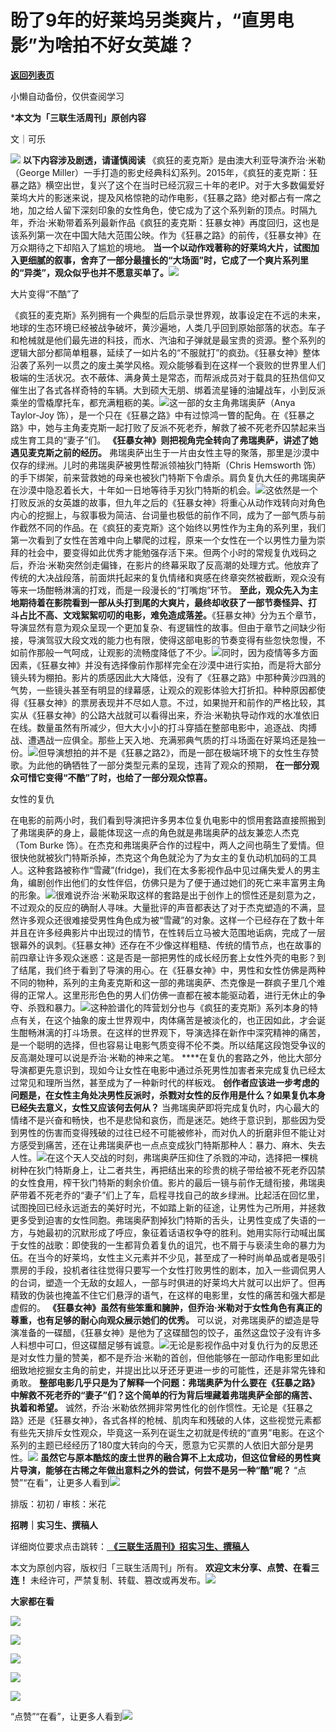 # 盼了9年的好莱坞另类爽片，“直男电影”为啥拍不好女英雄？

[**返回列表页**](/gzh/三联生活周刊)

小懒自动备份，仅供查阅学习

***本文为「三联生活周刊」原创内容**

文｜可乐

![](https://mmbiz.qpic.cn/mmbiz_gif/c2Sib3Mp7pOMqvBBeG4xs0c7h8WicXVDv2WkgY00vlHsVlj8kWcT6ovT0rZRHpUH95on1H73zrSghL02Ta3L3PSQ/640?wx_fmt=gif&wxfrom;=5&wx;_lazy=1&tp;=wxpic)
**以下内容涉及剧透，请谨慎阅读** 《疯狂的麦克斯》是由澳大利亚导演乔治·米勒（George
Miller）一手打造的影史经典科幻系列。2015年，《疯狂的麦克斯：狂暴之路》横空出世，复兴了这个在当时已经沉寂三十年的老IP。对于大多数偏爱好莱坞大片的影迷来说，提及风格惊艳的动作电影，《狂暴之路》绝对都占有一席之地，加之给人留下深刻印象的女性角色，使它成为了这个系列新的顶点。时隔九年，乔治·米勒带着系列最新作品《疯狂的麦克斯：狂暴女神》再度回归，这也是该系列第一次在中国大陆大范围公映。作为《狂暴之路》的前传，《狂暴女神》在万众期待之下却陷入了尴尬的境地。
**当一个以动作戏著称的好莱坞大片，试图加入更细腻的叙事，舍弃了一部分最擅长的“大场面”时，它成了一个爽片系列里的“异类”，观众似乎也并不愿意买单了。**![](https://mmbiz.qpic.cn/mmbiz_png/c2Sib3Mp7pONypgSgS5Mb1K5Wic46yIM3vibEjhejLiaXlibzGYnvLCgLsNHEa7q6HOYiaKaibgibuzhWSONefuRnx73fQ/640?wx_fmt=png&from;=appmsg)

大片变得“不酷”了

《疯狂的麦克斯》系列拥有一个典型的后启示录世界观，故事设定在不远的未来，地球的生态环境已经被战争破坏，黄沙遍地，人类几乎回到原始部落的状态。车子和枪械就是他们最先进的科技，而水、汽油和子弹就是最宝贵的资源。整个系列的逻辑大部分都简单粗暴，延续了一如片名的“不服就打”的疯劲。《狂暴女神》整体沿袭了系列一以贯之的废土美学风格。观众能够看到在这样一个衰败的世界里人们极端的生活状况。衣不蔽体、满身黄土是常态，而帮派成员对于载具的狂热信仰又催生出了各式各样奇特的车辆。大到硕大无朋、绑着流星锤的油罐战车，小到反派乘坐的雪橇摩托车，都充满粗粝的美。![](https://mmbiz.qpic.cn/mmbiz_jpg/c2Sib3Mp7pONypgSgS5Mb1K5Wic46yIM3v3D705vWHQfHvsThNLjsvduoHwKibfc6IHWibodpebkjKIia7zWzJSGABA/640?wx_fmt=jpeg&from;=appmsg)这一部的女主角弗瑞奥萨（Anya
Taylor-Joy
饰），是一个只在《狂暴之路》中有过惊鸿一瞥的配角。在《狂暴之路》中，她与主角麦克斯一起打败了反派不死老乔，解救了被不死老乔囚禁起来当成生育工具的“妻子”们。
**《狂暴女神》则把视角完全转向了弗瑞奥萨，讲述了她遇见麦克斯之前的经历。**
弗瑞奥萨出生于一片由女性主导的聚落，那里是沙漠中仅存的绿洲。儿时的弗瑞奥萨被男性帮派领袖狄门特斯（Chris Hemsworth
饰）的手下绑架，前来营救她的母亲也被狄门特斯下令虐杀。肩负复仇大任的弗瑞奥萨在沙漠中隐忍着长大，十年如一日地等待手刃狄门特斯的机会。![](https://mmbiz.qpic.cn/mmbiz_png/c2Sib3Mp7pONypgSgS5Mb1K5Wic46yIM3vWhHA0PzHXV9YTNKibsxocYBPXALzl5FS1xSOevIz1jiaSeuPnqRqIYAA/640?wx_fmt=png&from;=appmsg)这依然是一个打败反派的女英雄的故事，但九年之后的《狂暴女神》将重心从动作戏转向对角色内心的挖掘上，与叙事极为简洁、台词量也极低的前作不同，成为了一部气质与前作截然不同的作品。在《疯狂的麦克斯》这个始终以男性作为主角的系列里，我们第一次看到了女性在苦难中向上攀爬的过程，原来一个女性在一个以男性力量为崇拜的社会中，要变得如此优秀才能勉强存活下来。但两个小时的常规复仇戏码之后，乔治·米勒突然剑走偏锋，在影片的终幕采取了反高潮的处理方式。他放弃了传统的大决战段落，前面烘托起来的复仇情绪和爽感在终章突然被截断，观众没有等来一场酣畅淋漓的打戏，而是一段漫长的“打嘴炮”环节。
**至此，观众先入为主地期待着在影院看到一部从头打到尾的大爽片，最终却收获了一部节奏怪异、打
斗占比不高、文戏絮絮叨叨的电影，难免造成落差。**《狂暴女神》分为五个章节，导演显然有意为观众呈现一个更加复杂、有逻辑性的故事。但由于章节之间缺少衔接，导演驾驭大段文戏的能力也有限，使得这部电影的节奏变得有些忽快忽慢，不如前作那般一气呵成，让观影的流畅度降低了不少。![](https://mmbiz.qpic.cn/sz_mmbiz_gif/Zhh2QeYJMNJd51mBvrlqlV8dCaF18ia5o1GibGiaIMhDINA0jW0ITngZAOYASdCFxGiabic2TGyWqy2ve0JT51oQgPA/640?wx_fmt=gif&from;=appmsg&tp;=webp&wxfrom;=5&wx;_lazy=1&wx;_co=1)同时，因为疫情等多方面因素，《狂暴女神》并没有选择像前作那样完全在沙漠中进行实拍，而是将大部分镜头转为棚拍。影片的质感因此大大降低，没有了《狂暴之路》中那种黄沙四溅的气势，一些镜头甚至有明显的绿幕感，让观众的观影体验大打折扣。种种原因都使得《狂暴女神》的票房表现并不尽如人意。不过，如果抛开和前作的严格比较，其实从《狂暴女神》的公路大战就可以看得出来，乔治·米勒执导动作戏的水准依旧在线。数量虽然有所减少，但大大小小的打斗穿插在整部电影中，追逐战、肉搏战、遭遇战一应俱全。那些上天入地、充满邪典气质的打斗场面在好莱坞还是独一份。![](https://mmbiz.qpic.cn/mmbiz_gif/V8YsH34RCuGcO3gzO6qYuIDAaK6p7Tdia72Nmq17bvPic746nUcHXqtPzoVU12AjicWYBVSoZjB1h9p7r2tH6OJHw/640?wx_fmt=gif&from;=appmsg&wxfrom;=5&wx;_lazy=1&tp;=wxpic)但导演想拍的并不是《狂暴之路2》，而是一部在极端环境下的女性生存赞歌。为此他的确牺牲了一部分类型元素的呈现，违背了观众的预期，
**在一部分观众可惜它变得“不酷”了时，也给了一部分观众惊喜。**

女性的复仇

在电影的前两小时，我们看到导演把许多男本位复仇电影中的惯用套路直接照搬到了弗瑞奥萨的身上，最能体现这一点的角色就是弗瑞奥萨的战友兼恋人杰克（Tom
Burke
饰）。在杰克和弗瑞奥萨合作的过程中，两人之间也萌生了爱情。但很快他就被狄门特斯杀掉，杰克这个角色就沦为了为女主的复仇动机加码的工具人。这种套路被称作“雪藏”(fridge)，我们在太多影视作品中见过痛失爱人的男主角，编剧创作出他们的女性伴侣，仿佛只是为了便于通过她们的死亡来丰富男主角的形象。![](https://mmbiz.qpic.cn/mmbiz_png/c2Sib3Mp7pONypgSgS5Mb1K5Wic46yIM3vc3CSsr7CVGW2HOP7DM0aMgXV4scGxViblv6RvwqFSQgszSiasLTOwkuQ/640?wx_fmt=png&from;=appmsg)很难说乔治·米勒采取这样的套路是出于创作上的惯性还是刻意为之，不过观众的反应的确耐人寻味。大量批评的声音都表达了对于杰克塑造的不满，显然许多观众还很难接受男性角色成为被“雪藏”的对象。这样一个已经存在了数十年并且在许多经典影片中出现过的情节，在性转后立马被大范围地诟病，完成了一层银幕外的讽刺。《狂暴女神》还存在不少像这样粗糙、传统的情节点，也在故事的前四章让许多观众迷惑：这是否是一部把男性的成长经历套上女性外壳的电影？到了结尾，我们终于看到了导演的用心。在《狂暴女神》中，男性和女性仿佛是两种不同的物种，系列的主角麦克斯和这一部的弗瑞奥萨、杰克像是一群疯子里几个难得的正常人。这里形形色色的男人们仿佛一直都在被本能驱动着，进行无休止的争夺、杀戮和暴力。![](https://mmbiz.qpic.cn/mmbiz_png/jkbUDypj8NISlpkRbhSXfDrZguDlvLrYNQLVib7GzAKg7Y9z8tibQxMKdxAsIVh7hP2l15d67pUBz7mYOxR8mB2g/640?wx_fmt=png&tp;=wxpic&wxfrom;=5&wx;_lazy=1&wx;_co=1)这种脸谱化的阵营划分也与《疯狂的麦克斯》系列本身的特点有关，在这个抽象的废土世界观中，肉体痛苦是被淡化的，也正因如此，才会诞生酣畅淋漓的打斗场景。在这样的世界观下，导演选择在新作中深究精神的痛苦，是一个聪明的选择，但也容易让电影气质变得不伦不类。所以结尾这段饱受争议的反高潮处理可以说是乔治·米勒的神来之笔。
****在复仇的套路之外，他比大部分导演都更先意识到，现如今让女性在电影中通过杀死男性加害者来完成复仇已经太过常见和理所当然，甚至成为了一种新时代的样板戏。
**创作者应该进一步考虑的问题是，在女性主角处决男性反派时，杀戮对女性的反作用是什么？如果复仇本身已经失去意义，女性又应该何去何从？**
当弗瑞奥萨即将完成复仇时，内心最大的情绪不是兴奋和畅快，也不是悲恸和哀伤，而是迷茫。她终于意识到，那些因为受到男性的伤害而变得残破的过往已经不可能被修补，而对仇人的折磨非但不能让对方感受到痛苦，还在让弗瑞奥萨也一点点变成狄门特斯那种人：暴力、麻木、失去人性。![](https://mmbiz.qpic.cn/sz_mmbiz_png/Zhh2QeYJMNJd51mBvrlqlV8dCaF18ia5oU8c1lmvHpMzgRurs1oI9442xZ868LFiaO8kouLka89NWq4PIf9eeib5g/640?wx_fmt=other&from;=appmsg&wxfrom;=5&wx;_lazy=1&wx;_co=1&tp;=webp)在这个天人交战的时刻，弗瑞奥萨压抑住了杀戮的冲动，选择把一棵桃树种在狄门特斯身上，让二者共生，再把结出来的珍贵的桃子带给被不死老乔囚禁的女性食用，榨干狄门特斯的剩余价值。影片的最后一镜与前作无缝衔接，弗瑞奥萨带着不死老乔的“妻子”们上了车，启程寻找自己的故乡绿洲。比起活在回忆里，试图挽回已经永远逝去的美好时光，不如踏上新的征途，让男性为己所用，并拯救更多受到迫害的女性同胞。弗瑞奥萨割掉狄门特斯的舌头，让男性变成了失语的一方，与她最初的沉默形成了呼应，象征着话语权争夺的胜利。她用实际行动喊出属于女性的战歌：即使我的一生都背负着复仇的诅咒，也不屑于与亵渎生命的暴力为伍。在当今的好莱坞，女性主义元素并不少见，甚至成了一种时尚单品或者是吸引票房的手段，投机者往往觉得只要写一个女性打败男性的剧本，加入一些调侃男人的台词，塑造一个无敌的女超人，一部与时俱进的好莱坞大片就可以出炉了。但再精致的伪装也掩盖不住它们悬浮的语气，在这样的电影里，女性的痛苦和强大都是虚假的。
**《狂暴女神》虽然有些笨重和臃肿，但乔治·米勒对于女性角色有真正的尊重，也有足够的耐心向观众展示她们的优秀。**
可以说，对弗瑞奥萨的塑造是导演准备的一碟醋，《狂暴女神》是他为了这碟醋包的饺子，虽然这盘饺子没有许多人料想中可口，但这碟醋足够有诚意。![](https://mmbiz.qpic.cn/sz_mmbiz_gif/Zhh2QeYJMNLq274yDYTFicj76lWFJsKWWlLTOAldt3DnOKQicAGtA0t2KR3j7QRkRFcvgLpJoEAje6KibO199xLzQ/640?wx_fmt=gif&from;=appmsg&tp;=webp&wxfrom;=5&wx;_lazy=1&wx;_co=1)无论是影视作品中对复仇行为的反思还是对女性力量的赞美，都不是乔治·米勒的首创，但他能够在一部动作电影里如此细致地挖掘女主角的前史，并提出比以牙还牙更进一步的可能性，还是非常先锋和勇敢。
**整部电影几乎只是为了解释一个问题：弗瑞奥萨为什么要在《狂暴之路》中解救不死老乔的“妻子”们？这个简单的行为背后埋藏着弗瑞奥萨全部的痛苦、执着和希望。**
诚然，乔治·米勒依然拥非常男性化的创作惯性。无论是《狂暴之路》还是《狂暴女神》，各式各样的枪械、肌肉车和残破的人体，这些视觉元素都有些先天排斥女性观众，毕竟这一系列在诞生之初就是传统的“直男”电影。在这个系列的主题已经经历了180度大转向的今天，愿意为它买票的人依旧大部分是男性。![](https://mmbiz.qpic.cn/sz_mmbiz_png/Zhh2QeYJMNLq274yDYTFicj76lWFJsKWWMIIjdlaqVUZoqT4xXh6jpicVgVSxvLf00hJTC2MdPqn0CdPOYZLVCuw/640?wx_fmt=other&from;=appmsg&tp;=webp&wxfrom;=5&wx;_lazy=1&wx;_co=1)
**虽然它与原本酷炫的废土世界的融合算不上太成功，但这位曾经的男性爽片导演，能够在古稀之年做出意料之外的尝试，何尝不是另一种“酷”呢？**
“点赞”“在看”，让更多人看到![](https://mmbiz.qpic.cn/mmbiz_gif/c2Sib3Mp7pON9hkSZwdTibRHNZSMPyiapUCHJwlyoZVBC3SfmPmF0VKjkm3NiaToQloHFJ6icyicqZnqgXp6pSQJt5gg/640?wx_fmt=gif&from;=appmsg&wxfrom;=5&wx;_lazy=1&tp;=wxpic)  
  
  
  
  
  

排版：初初 / 审核：米花

  
 **招聘｜实习生、撰稿人**  

详细岗位要求点击跳转：[
**《三联生活周刊》招实习生、撰稿人**](http://mp.weixin.qq.com/s?__biz=MTc5MTU3NTYyMQ==&mid=2651136871&idx=3&sn=f1c0777fe9d31881e5dfca68ebc2937f&chksm=5907324d6e70bb5b3546dfe1c7b31b5fe05664bebbf36356ba9a1a352e0678444cad62875ad4&scene=21#wechat_redirect)

本文为原创内容，版权归「三联生活周刊」所有。 **欢迎文末分享、点赞、在看三连！**
未经许可，严禁复制、转载、篡改或再发布。![](https://mmbiz.qpic.cn/sz_mmbiz_png/Gg7Qtoh7Aic9ZTmAdCc80b4nD7xicgPt863QWU7oNswDx19XrjfTtSl8QwatY2EEZGuNd1WRRiapDZjcDhTnNYmBg/640?wx_fmt=other&wxfrom;=5&wx;_lazy=1&wx;_co=1&retryload;=1&tp;=webp)

 **大家都在看**

  

[![](https://mmbiz.qpic.cn/mmbiz_jpg/c2Sib3Mp7pOMP2u2NL2v6bwpz3Ik5liaiaSicwyr1brLdKpSYtawCmHxsD7Rc9rzeyuWXJvmm0lHmjXN7jcKlh9M5g/640?wx_fmt=other&from;=appmsg&wxfrom;=5&wx;_lazy=1&wx;_co=1&tp;=webp)](http://mp.weixin.qq.com/s?__biz=MTc5MTU3NTYyMQ==&mid=2651388425&idx=1&sn=50c64ce9c124eb645bc64d2b1470d13f&chksm=590aeb236e7d62350ec61f24c51ecc563576809fa571bdf58b7f783995c9a15e094f3ce2838e&scene=21#wechat_redirect)

[![](https://mmbiz.qpic.cn/mmbiz_jpg/c2Sib3Mp7pOOF20b5rcVCTw8xHzm1icHNgAl9iaI6NGQpAsFg0MtOTwkBTnPBogZ4wDtZkiaonGOR8DPicQQ6zV2Ltw/640?wx_fmt=other&from;=appmsg&wxfrom;=5&wx;_lazy=1&wx;_co=1&tp;=webp)](http://mp.weixin.qq.com/s?__biz=MTc5MTU3NTYyMQ==&mid=2651389647&idx=2&sn=d65a17d42aa02e5db870e358ea5691f2&chksm=590aefe56e7d66f3bd651c9c121cfbb30ac173ec78960f4bdbda92ad2ac42c4f5e97bf36c3b6&scene=21#wechat_redirect)

[![](https://mmbiz.qpic.cn/mmbiz_jpg/c2Sib3Mp7pOPRc9sZwzlQK4ibsRvCDDwcQLjr4ay1BlzDH865UUeuMzkTAn39ialSZGImrib6JricHaVtliaTd3Y7Mow/640?wx_fmt=other&from;=appmsg&wxfrom;=5&wx;_lazy=1&wx;_co=1&tp;=webp)](http://mp.weixin.qq.com/s?__biz=MTc5MTU3NTYyMQ==&mid=2651390406&idx=1&sn=4e826d7a0c6c04d877ad0d429410d4ff&chksm=590b10ec6e7c99fa92c742914b8f37616e1ee2ca04b9cc6609759754012ab3f5b059091884d5&scene=21#wechat_redirect)

  
![](https://mmbiz.qpic.cn/sz_mmbiz_png/Gg7Qtoh7Aic9ZTmAdCc80b4nD7xicgPt86k1kgpU51hWCHjV92ryhVW35PLCvLhxLw9XDhXjgeDyZhHSx5EbRcfg/640?wx_fmt=other&wxfrom;=5&wx;_lazy=1&wx;_co=1&retryload;=1&tp;=webp)  

[![](https://mmbiz.qpic.cn/mmbiz_jpg/c2Sib3Mp7pOOJhGMwNibUv1lp17TOs9Qjumeq61ecBPaGen2I2Wr3S8bnfwQVcwTXc80hMD8wic9gLG7oRA5dIHBA/640?wx_fmt=other&from;=appmsg&wxfrom;=5&wx;_lazy=1&wx;_co=1&tp;=webp)]()

  
  
“点赞”“在看”，让更多人看到![](https://mmbiz.qpic.cn/mmbiz_gif/c2Sib3Mp7pON9hkSZwdTibRHNZSMPyiapUCHJwlyoZVBC3SfmPmF0VKjkm3NiaToQloHFJ6icyicqZnqgXp6pSQJt5gg/640?wx_fmt=gif&from;=appmsg&wxfrom;=5&wx;_lazy=1&tp;=webp)

